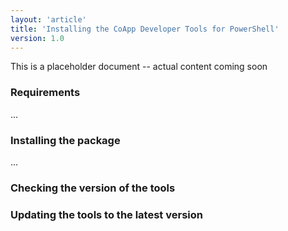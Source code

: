 ```yaml
---
layout: 'article'
title: 'Installing the CoApp Developer Tools for PowerShell'
version: 1.0
---
```


<div class="alert-message warning">
    <p>This is a placeholder document -- actual content coming soon</p>
</div>

### Requirements
...

### Installing the package
...

### Checking the version of the tools


### Updating the tools to the latest version
